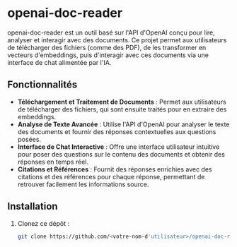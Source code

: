 # openai-doc-reader

openai-doc-reader est un outil basé sur l'API d'OpenAI conçu pour lire, analyser et interagir avec des documents. Ce projet permet aux utilisateurs de télécharger des fichiers (comme des PDF), de les transformer en vecteurs d'embeddings, puis d'interagir avec ces documents via une interface de chat alimentée par l'IA.

## Fonctionnalités

- **Téléchargement et Traitement de Documents** : Permet aux utilisateurs de télécharger des fichiers, qui sont ensuite traités pour en extraire des embeddings.
- **Analyse de Texte Avancée** : Utilise l'API d'OpenAI pour analyser le texte des documents et fournir des réponses contextuelles aux questions posées.
- **Interface de Chat Interactive** : Offre une interface utilisateur intuitive pour poser des questions sur le contenu des documents et obtenir des réponses en temps réel.
- **Citations et Références** : Fournit des réponses enrichies avec des citations et des références pour chaque réponse, permettant de retrouver facilement les informations source.

## Installation

1. Clonez ce dépôt :
   ```bash
   git clone https://github.com/<votre-nom-d'utilisateur>/openai-doc-reader.git
